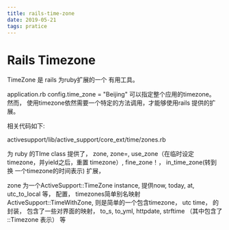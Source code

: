```yaml
---
title: rails-time-zone
date: 2019-05-21
tags: pratice
---
```


# Rails Timezone

TimeZone 是 rails 为ruby扩展的一个 有用工具。

application.rb
config.time_zone = "Beijing"
可以指定整个应用的timezone。 然而， 使用timezone依然需要一个特定的方法调用，才能够使用rails 提供的扩展。

相关代码如下:

activesupport/lib/active_support/core_ext/time/zones.rb

为 ruby 的TIme class 提供了， zone, zone=, use_zone（在临时设定timezone，并yield之后，重置 timezone）, fine_zone！， in_time_zone(转到换 一个timezone的时间表示) 扩展，


zone 为一个ActiveSupport::TimeZone instance, 提供now, today, at, utc_to_local 等， 配置， timezones简单别名映射
ActiveSupport::TimeWithZone, 则是简单的一个包含timezone， utc time， 的封装， 包含了一些对界面的映射， to_s, to_yml, httpdate, strftime （其中包含了 ::Timezone 表示） 等
